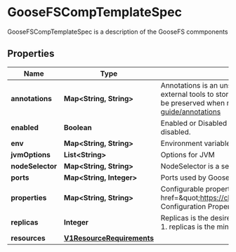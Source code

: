 

# GooseFSCompTemplateSpec

GooseFSCompTemplateSpec is a description of the GooseFS commponents
## Properties

Name | Type | Description | Notes
------------ | ------------- | ------------- | -------------
**annotations** | **Map&lt;String, String&gt;** | Annotations is an unstructured key value map stored with a resource that may be set by external tools to store and retrieve arbitrary metadata. They are not queryable and should be preserved when modifying objects. More info: http://kubernetes.io/docs/user-guide/annotations |  [optional]
**enabled** | **Boolean** | Enabled or Disabled for the components. For now, only  API Gateway is enabled or disabled. |  [optional]
**env** | **Map&lt;String, String&gt;** | Environment variables that will be used by GooseFS component. &lt;br&gt; |  [optional]
**jvmOptions** | **List&lt;String&gt;** | Options for JVM |  [optional]
**nodeSelector** | **Map&lt;String, String&gt;** | NodeSelector is a selector which must be true for the master to fit on a node |  [optional]
**ports** | **Map&lt;String, Integer&gt;** | Ports used by GooseFS(e.g. rpc: 19998 for master) |  [optional]
**properties** | **Map&lt;String, String&gt;** | Configurable properties for the GOOSEFS component. &lt;br&gt; Refer to &lt;a href&#x3D;\&quot;https://cloud.tencent.com/document/product/436/56415\&quot;&gt;GOOSEFS Configuration Properties&lt;/a&gt; for more info |  [optional]
**replicas** | **Integer** | Replicas is the desired number of replicas of the given template. If unspecified, defaults to 1. replicas is the min replicas of dataset in the cluster |  [optional]
**resources** | [**V1ResourceRequirements**](V1ResourceRequirements.md) |  |  [optional]



